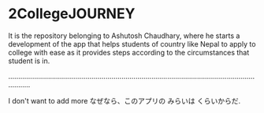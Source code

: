 # 2CollegeJOURNEY
It is the repository belonging to Ashutosh Chaudhary, where he starts a development of the app that helps students of country 
like Nepal to apply to college with ease as it provides steps according to the circumstances that student is in.

.......................................................................................................................................

I don't want to add more なぜなら、このアプリの みらいは くらいからだ.
